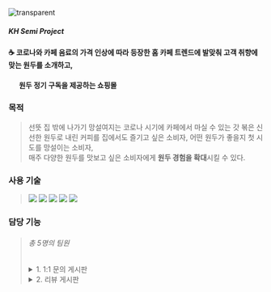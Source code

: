 ![transparent](https://capsule-render.vercel.app/api?type=transparent&fontColor=A97155&text=1DU1DU&height=60&fontSize=40&fontAlign=9&fontAlignY=70)
##### KH Semi Project
#### :coffee: 코로나와 카페 음료의 가격 인상에 따라 등장한 홈 카페 트렌드에 발맞춰 고객 취향에 맞는 원두를 소개하고,
#### &emsp;&nbsp;&nbsp;원두 정기 구독을 제공하는 쇼핑몰
### 목적
> 선뜻 집 밖에 나가기 망설여지는 코로나 시기에 카페에서 마실 수 있는 갓 볶은 신선한 원두로 내린 커피를 집에서도 즐기고 싶은 소비자, 어떤 원두가 좋을지 첫 시도를 망설이는 소비자,  
> 매주 다양한 원두를 맛보고 싶은 소비자에게 **원두 경험을 확대**시킬 수 있다.
### 사용 기술
> <img src="https://img.shields.io/badge/Servlet-blue?style=flat-square&logo=Servlet&logoColor=white"/>
> <img src="https://img.shields.io/badge/JSP-black?style=flat-square&logo=JSP&logoColor=white"/>
> <img src="https://img.shields.io/badge/MyBatis-black?style=flat-square&logo=MyBatis&logoColor=white"/>
> <img src="https://img.shields.io/badge/JavaScript-F7DF1E?style=flat-square&logo=JavaScript&logoColor=white"/>
> <img src="https://img.shields.io/badge/jQuery-0769AD?style=flat-square&logo=jQuery&logoColor=white"/>
### 담당 기능
> ###### 총 5명의 팀원
> <details>
> <summary>1. 1:1 문의 게시판</summary>
> &emsp;&emsp;<b style="color:purple;">구현 기능</b> : 문의 등록, 문의 내역 조회, 문의 상세 조회, 문의 삭제
> </details>
> <details>
> <summary>2. 리뷰 게시판</summary>
> &emsp;&emsp;<b style="color:purple;">구현 기능</b> : 리뷰 등록, 리뷰 내역 조회, 리뷰 상세 조회, 리뷰 수정, 리뷰 삭제
> </details>
